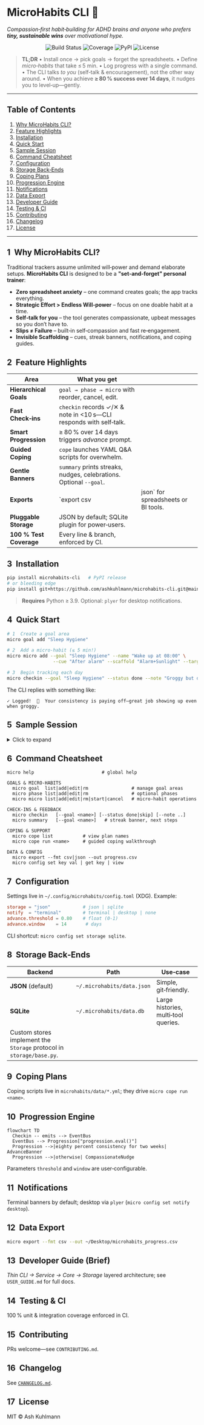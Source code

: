 # MicroHabits CLI 🧩

*Compassion‑first habit‑building for ADHD brains and anyone who prefers **tiny, sustainable wins** over motivational hype.*

<p align="center">
  <!-- Badges (replace links before release) -->
  <img src="https://img.shields.io/badge/build-passing-green" alt="Build Status" />
  <img src="https://img.shields.io/badge/coverage-100%25-brightgreen" alt="Coverage" />
  <img src="https://img.shields.io/pypi/v/microhabits-cli" alt="PyPI" />
  <img src="https://img.shields.io/github/license/ashkuhlmann/microhabits-cli" alt="License" />
</p>

> **TL;DR**
> • Install once → pick goals → forget the spreadsheets.
> • Define *micro‑habits* that take ≤ 5 min.
> • Log progress with a single command.
> • The CLI talks *to you* (self‑talk & encouragement), not the other way around.
> • When you achieve **≥ 80 % success over 14 days**, it nudges you to level‑up—gently.

---

## Table of Contents

1. [Why MicroHabits CLI?](#why)
2. [Feature Highlights](#features)
3. [Installation](#install)
4. [Quick Start](#quick-start)
5. [Sample Session](#sample)
6. [Command Cheatsheet](#cheatsheet)
7. [Configuration](#config)
8. [Storage Back‑Ends](#storage)
9. [Coping Plans](#coping)
10. [Progression Engine](#progression)
11. [Notifications](#notifications)
12. [Data Export](#export)
13. [Developer Guide](#dev-guide)
14. [Testing & CI](#testing)
15. [Contributing](#contrib)
16. [Changelog](#changelog)
17. [License](#license)

---

<a id="why"></a>

## 1  Why MicroHabits CLI?

Traditional trackers assume unlimited will‑power and demand elaborate setups. **MicroHabits CLI** is designed to be a **"set‑and‑forget" personal trainer**:

* **Zero spreadsheet anxiety** – one command creates goals; the app tracks everything.
* **Strategic Effort > Endless Will‑power** – focus on one doable habit at a time.
* **Self‑talk for you** – the tool generates compassionate, upbeat messages so you don’t have to.
* **Slips ≠ Failure** – built‑in self‑compassion and fast re‑engagement.
* **Invisible Scaffolding** – cues, streak banners, notifications, and coping guides.

<a id="features"></a>

## 2  Feature Highlights

| Area                    | What you get                                                       |                                      |
| ----------------------- | ------------------------------------------------------------------ | ------------------------------------ |
| **Hierarchical Goals**  | `goal → phase → micro` with reorder, cancel, edit.                 |                                      |
| **Fast Check‑ins**      | `checkin` records ✓/✕ & note in <10 s—CLI responds with self‑talk. |                                      |
| **Smart Progression**   | ≥ 80 % over 14 days triggers *advance* prompt.                     |                                      |
| **Guided Coping**       | `cope` launches YAML Q\&A scripts for overwhelm.                   |                                      |
| **Gentle Banners**      | `summary` prints streaks, nudges, celebrations. Optional `--goal`. |                                      |
| **Exports**             | \`export csv                                                       | json\` for spreadsheets or BI tools. |
| **Pluggable Storage**   | JSON by default; SQLite plugin for power‑users.                    |                                      |
| **100 % Test Coverage** | Every line & branch, enforced by CI.                               |                                      |

<a id="install"></a>

## 3  Installation

```bash
pip install microhabits-cli   # PyPI release
# or bleeding edge
pip install git+https://github.com/ashkuhlmann/microhabits-cli.git@main
```

> **Requires** Python ≥ 3.9. Optional: `plyer` for desktop notifications.

<a id="quick-start"></a>

## 4  Quick Start

```bash
# 1  Create a goal area
micro goal add "Sleep Hygiene"

# 2  Add a micro‑habit (≤ 5 min!)
micro micro add --goal "Sleep Hygiene" --name "Wake up at 08:00" \
                 --cue "After alarm" --scaffold "Alarm+Sunlight" --target-time 08:00

# 3  Begin tracking each day
micro checkin --goal "Sleep Hygiene" --status done --note "Groggy but did it!"
```

The CLI replies with something like:

```
✓ Logged!  🎉  Your consistency is paying off—great job showing up even when groggy.
```

<a id="sample"></a>

## 5  Sample Session

<details>
<summary>Click to expand</summary>

```console
$ micro summary
┏━━━━━━━━━━━━━━━━━━━━━━━ MicroHabits ━━━━━━━━━━━━━━━━━━━━━━━┓
┃ Goal            Streak   Last 14 Days   Next Action       ┃
┣━━━━━━━━━━━━━━━━━━━━━━━━━━━━━━━━━━━━━━━━━━━━━━━━━━━━━━━━━━━┫
┃ Sleep Hygiene   ▇▇▇▇▇▇▇▇  10/14 (71 %)   Stay the course ✨ ┃
┃ Exercise        ▇▇▇▁▇▇▇▇  12/14 (86 %)   Advance? (type Y) ┃
┗━━━━━━━━━━━━━━━━━━━━━━━━━━━━━━━━━━━━━━━━━━━━━━━━━━━━━━━━━━━┛
Tip: `micro summary --goal "Exercise"` for details.

$ micro summary --goal "Exercise"
Goal: Exercise → Micro #1 "Walk 5 min"
• Success rate: 86 % (last 14 days)
• Auto‑advance suggestion: ➜ "Walk 6 min"  (accept? [Y/n])

$ micro checkin --goal Exercise --status skip --note "Rainy" 
⚠️  Skipped today. Mini‑pep‑talk: “A single rainy day doesn’t wash away progress—see you tomorrow!”

$ micro cope run overwhelmed
👉  Identify the biggest stressor right now:  _inbox backlog_
👉  Pick one micro‑action that would lighten it by 1 %:  _triage 5 emails_
💬  Great job—action dispels anxiety. 💪
```

</details>

<a id="cheatsheet"></a>

## 6  Command Cheatsheet

```text
micro help                         # global help

GOALS & MICRO‑HABITS
  micro goal  list|add|edit|rm                # manage goal areas
  micro phase list|add|edit|rm                # optional phases
  micro micro list|add|edit|rm|start|cancel   # micro‑habit operations

CHECK‑INS & FEEDBACK
  micro checkin   [--goal <name>] [--status done|skip] [--note ..]
  micro summary   [--goal <name>]   # streak banner, next steps

COPING & SUPPORT
  micro cope list           # view plan names
  micro cope run <name>     # guided coping walkthrough

DATA & CONFIG
  micro export --fmt csv|json --out progress.csv
  micro config set key val | get key | view
```

<a id="config"></a>

## 7  Configuration

Settings live in `~/.config/microhabits/config.toml` (XDG). Example:

```toml
storage = "json"            # json | sqlite
notify  = "terminal"        # terminal | desktop | none
advance.threshold = 0.80    # float (0‑1)
advance.window    = 14       # days
```

CLI shortcut: `micro config set storage sqlite`.

<a id="storage"></a>

## 8  Storage Back‑Ends

| Backend                                                              | Path                       | Use‑case                             |
| -------------------------------------------------------------------- | -------------------------- | ------------------------------------ |
| **JSON** (default)                                                   | `~/.microhabits/data.json` | Simple, git‑friendly.                |
| **SQLite**                                                           | `~/.microhabits/data.db`   | Large histories, multi‑tool queries. |
| Custom stores implement the `Storage` protocol in `storage/base.py`. |                            |                                      |

<a id="coping"></a>

## 9  Coping Plans

Coping scripts live in `microhabits/data/*.yml`; they drive `micro cope run <name>`.

<a id="progression"></a>

## 10  Progression Engine

```mermaid
flowchart TD
  Checkin -- emits --> EventBus
  EventBus --> Progression["progression.eval()"]
  Progression -->|eighty percent consistency for two weeks| AdvanceBanner
  Progression -->|otherwise| CompassionateNudge

```

Parameters `threshold` and `window` are user‑configurable.

<a id="notifications"></a>

## 11  Notifications

Terminal banners by default; desktop via `plyer` (`micro config set notify desktop`).

<a id="export"></a>

## 12  Data Export

```bash
micro export --fmt csv --out ~/Desktop/microhabits_progress.csv
```

<a id="dev-guide"></a>

## 13  Developer Guide (Brief)

*Thin CLI → Service → Core → Storage* layered architecture; see `USER_GUIDE.md` for full docs.

<a id="testing"></a>

## 14  Testing & CI

100 % unit & integration coverage enforced in CI.

<a id="contrib"></a>

## 15  Contributing

PRs welcome—see `CONTRIBUTING.md`.

<a id="changelog"></a>

## 16  Changelog

See [`CHANGELOG.md`](CHANGELOG.md).

<a id="license"></a>

## 17  License

MIT © Ash Kuhlmann
